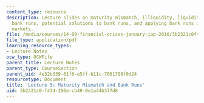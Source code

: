 ```yaml
---
content_type: resource
description: Lecture slides on maturity mismatch, illiquidity, liquidity pooling and
  bank runs, potential solutions to bank runs, and applying bank runs in modern financial
  markets.
file: /media/courses/14-09-financial-crises-january-iap-2016/3b2321c0f434296ecb400e1a44b377d8_MIT14_09IAP16_lec5_edit.pdf
file_type: application/pdf
learning_resource_types:
- Lecture Notes
ocw_type: OCWFile
parent_title: Lecture Notes
parent_type: CourseSection
parent_uid: 4e32b339-61f6-e5ff-b11c-7661708f0d24
resourcetype: Document
title: 'Lecture 5: Maturity Mismatch and Bank Runs'
uid: 3b2321c0-f434-296e-cb40-0e1a44b377d8
---
```

